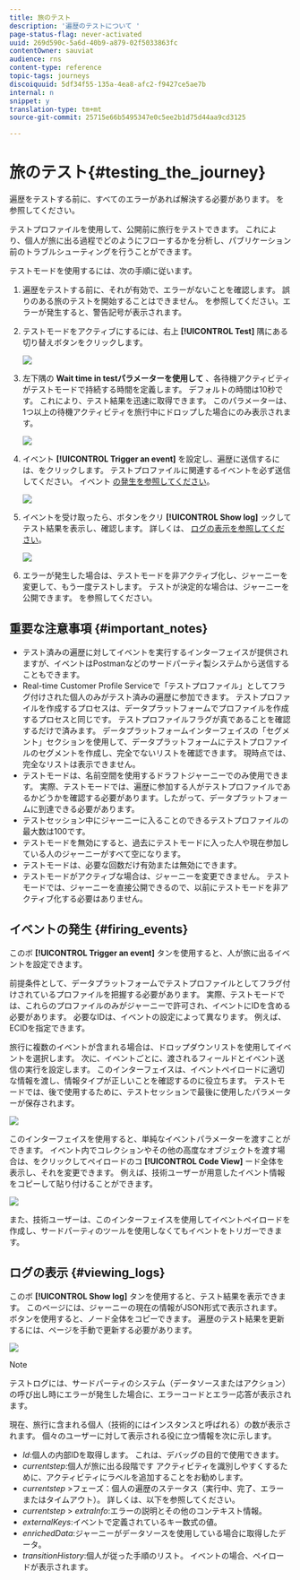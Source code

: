```yaml
---
title: 旅のテスト
description: '遍歴のテストについて '
page-status-flag: never-activated
uuid: 269d590c-5a6d-40b9-a879-02f5033863fc
contentOwner: sauviat
audience: rns
content-type: reference
topic-tags: journeys
discoiquuid: 5df34f55-135a-4ea8-afc2-f9427ce5ae7b
internal: n
snippet: y
translation-type: tm+mt
source-git-commit: 25715e66b5495347e0c5ee2b1d75d44aa9cd3125

---
```



# 旅のテスト{#testing_the_journey}

遍歴をテストする前に、すべてのエラーがあれば解決する必要があります。 [](../about/troubleshooting.md#section_h3q_kqk_fhb)を参照してください。

テストプロファイルを使用して、公開前に旅行をテストできます。 これにより、個人が旅に出る過程でどのようにフローするかを分析し、パブリケーション前のトラブルシューティングを行うことができます。

テストモードを使用するには、次の手順に従います。

1. 遍歴をテストする前に、それが有効で、エラーがないことを確認します。 誤りのある旅のテストを開始することはできません。 [](../about/troubleshooting.md#section_h3q_kqk_fhb)を参照してください。エラーが発生すると、警告記号が表示されます。

1. テストモードをアクティブにするには、右上 **[!UICONTROL Test]** 隅にある切り替えボタンをクリックします。

   ![](../assets/journeytest1.png)

1. 左下隅の **Wait time in testパラメーターを使用して** 、各待機アクティビティがテストモードで持続する時間を定義します。 デフォルトの時間は10秒です。 これにより、テスト結果を迅速に取得できます。 このパラメーターは、1つ以上の待機アクティビティを旅行中にドロップした場合にのみ表示されます。

   ![](../assets/journeytest_wait.png)

1. イベント **[!UICONTROL Trigger an event]** を設定し、遍歴に送信するには、をクリックします。 テストプロファイルに関連するイベントを必ず送信してください。 イベント [の発生を参照してください](#firing_events)。

   ![](../assets/journeyuctest1.png)

1. イベントを受け取ったら、ボタンをクリ **[!UICONTROL Show log]** ックしてテスト結果を表示し、確認します。 詳しくは、 [ログの表示を参照してください](#viewing_logs)。

   ![](../assets/journeyuctest2.png)

1. エラーが発生した場合は、テストモードを非アクティブ化し、ジャーニーを変更して、もう一度テストします。 テストが決定的な場合は、ジャーニーを公開できます。 [](../building-journeys/publishing-the-journey.md)を参照してください。

## 重要な注意事項 {#important_notes}

* テスト済みの遍歴に対してイベントを実行するインターフェイスが提供されますが、イベントはPostmanなどのサードパーティ製システムから送信することもできます。
* Real-time Customer Profile Serviceで「テストプロファイル」としてフラグ付けされた個人のみがテスト済みの遍歴に参加できます。 テストプロファイルを作成するプロセスは、データプラットフォームでプロファイルを作成するプロセスと同じです。 テストプロファイルフラグが真であることを確認するだけで済みます。 データプラットフォームインターフェイスの「セグメント」セクションを使用して、データプラットフォームにテストプロファイルのセグメントを作成し、完全でないリストを確認できます。 現時点では、完全なリストは表示できません。
* テストモードは、名前空間を使用するドラフトジャーニーでのみ使用できます。 実際、テストモードでは、遍歴に参加する人がテストプロファイルであるかどうかを確認する必要があります。したがって、データプラットフォームに到達できる必要があります。
* テストセッション中にジャーニーに入ることのできるテストプロファイルの最大数は100です。
* テストモードを無効にすると、過去にテストモードに入った人や現在参加している人のジャーニーがすべて空になります。
* テストモードは、必要な回数だけ有効または無効にできます。
* テストモードがアクティブな場合は、ジャーニーを変更できません。 テストモードでは、ジャーニーを直接公開できるので、以前にテストモードを非アクティブ化する必要はありません。

## イベントの発生 {#firing_events}

このボ **[!UICONTROL Trigger an event]** タンを使用すると、人が旅に出るイベントを設定できます。

前提条件として、データプラットフォームでテストプロファイルとしてフラグ付けされているプロファイルを把握する必要があります。 実際、テストモードでは、これらのプロファイルのみがジャーニーで許可され、イベントにIDを含める必要があります。 必要なIDは、イベントの設定によって異なります。 例えば、ECIDを指定できます。

旅行に複数のイベントが含まれる場合は、ドロップダウンリストを使用してイベントを選択します。 次に、イベントごとに、渡されるフィールドとイベント送信の実行を設定します。 このインターフェイスは、イベントペイロードに適切な情報を渡し、情報タイプが正しいことを確認するのに役立ちます。 テストモードでは、後で使用するために、テストセッションで最後に使用したパラメーターが保存されます。

![](../assets/journeytest4.png)

このインターフェイスを使用すると、単純なイベントパラメーターを渡すことができます。 イベント内でコレクションやその他の高度なオブジェクトを渡す場合は、をクリックしてペイロードのコ **[!UICONTROL Code View]** ード全体を表示し、それを変更できます。 例えば、技術ユーザーが用意したイベント情報をコピーして貼り付けることができます。

![](../assets/journeytest5.png)

また、技術ユーザーは、このインターフェイスを使用してイベントペイロードを作成し、サードパーティのツールを使用しなくてもイベントをトリガーできます。

## ログの表示 {#viewing_logs}

このボ **[!UICONTROL Show log]** タンを使用すると、テスト結果を表示できます。 このページには、ジャーニーの現在の情報がJSON形式で表示されます。 ボタンを使用すると、ノード全体をコピーできます。 遍歴のテスト結果を更新するには、ページを手動で更新する必要があります。

![](../assets/journeytest3.png)

>[!NOTE]
>
>テストログには、サードパーティのシステム（データソースまたはアクション）の呼び出し時にエラーが発生した場合に、エラーコードとエラー応答が表示されます。

現在、旅行に含まれる個人（技術的にはインスタンスと呼ばれる）の数が表示されます。 個々のユーザーに対して表示される役に立つ情報を次に示します。

* _Id_:個人の内部IDを取得します。 これは、デバッグの目的で使用できます。
* _currentstep_:個人が旅に出る段階です アクティビティを識別しやすくするために、アクティビティにラベルを追加することをお勧めします。
* _currentstep_ >フェーズ：個人の遍歴のステータス（実行中、完了、エラーまたはタイムアウト）。 詳しくは、以下を参照してください。
* _currentstep_ > _extraInfo_:エラーの説明とその他のコンテキスト情報。
* _externalKeys_:イベントで定義されているキー数式の値。
* _enrichedData_:ジャーニーがデータソースを使用している場合に取得したデータ。
* _transitionHistory_:個人が従った手順のリスト。 イベントの場合、ペイロードが表示されます。

